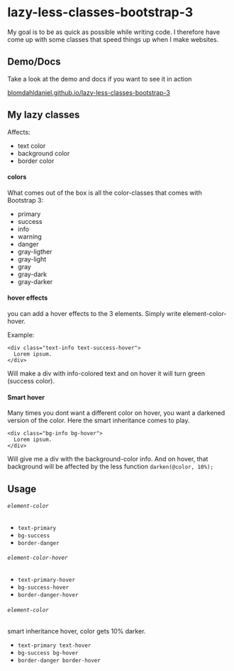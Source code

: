 # lazy-less-classes-bootstrap-3

My goal is to be as quick as possible while writing code.
I therefore have come up with some classes that speed things up when I make websites.

## Demo/Docs
Take a look at the demo and docs if you want to see it in action

[blomdahldaniel.github.io/lazy-less-classes-bootstrap-3](https://blomdahldaniel.github.io/lazy-less-classes-bootstrap-3/)

## My lazy classes
Affects:
* text color
* background color
* border color

#### colors
What comes out of the box is all the color-classes that comes with Bootstrap 3:
* primary
* success
* info
* warning
* danger
* gray-ligther
* gray-light
* gray
* gray-dark
* gray-darker

#### hover effects
you can add a hover effects to the 3 elements. Simply write element-color-hover.

Example:

```
<div class="text-info text-success-hover">
  Lorem ipsum.
</div>
```

Will make a div with info-colored text and on hover it will turn green (success color).

#### Smart hover

Many times you dont want a different color on hover, you want a darkened version of the color.
Here the smart inheritance comes to play.

```
<div class="bg-info bg-hover">
  Lorem ipsum.
</div>
```

Will give me a div with the background-color info. And on hover, that background will be affected by the less
function `darken(@color, 10%);`

## Usage
###### `element-color`
* `text-primary`
* `bg-success`
* `border-danger`
###### `element-color-hover`
* `text-primary-hover`
* `bg-success-hover`
* `border-danger-hover`

###### `element-color`
smart inheritance hover, color gets 10% darker.
* `text-primary text-hover`
* `bg-success bg-hover`
* `border-danger border-hover`
